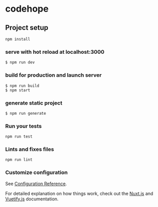# codehope

## Project setup
```
npm install
```

### serve with hot reload at localhost:3000
```
$ npm run dev
```

### build for production and launch server
```
$ npm run build
$ npm start
```

### generate static project
```
$ npm run generate
```

### Run your tests
```
npm run test
```

### Lints and fixes files
```
npm run lint
```

### Customize configuration
See [Configuration Reference](https://cli.vuejs.org/config/).

For detailed explanation on how things work, check out the [Nuxt.js](https://github.com/nuxt/nuxt.js) and [Vuetify.js](https://vuetifyjs.com/) documentation.